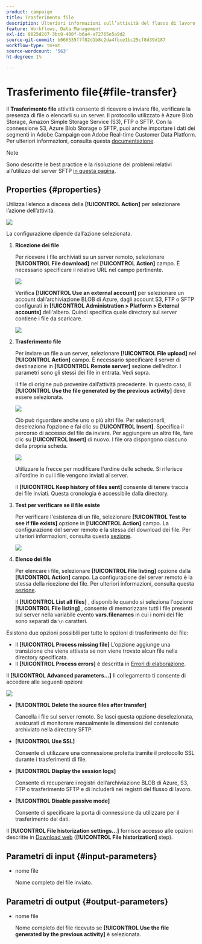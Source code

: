 ```yaml
---
product: campaign
title: Trasferimento file
description: Ulteriori informazioni sull’attività del flusso di lavoro Trasferimento file
feature: Workflows, Data Management
exl-id: 8025d207-3bc0-400f-b6a4-a72765e5a9d2
source-git-commit: b666535f7f82d1b8c2da4fbce1bc25cf8d39d187
workflow-type: tm+mt
source-wordcount: '563'
ht-degree: 1%

---
```


# Trasferimento file{#file-transfer}



Il **Trasferimento file** attività consente di ricevere o inviare file, verificare la presenza di file o elencarli su un server. Il protocollo utilizzato è Azure Blob Storage, Amazon Simple Storage Service (S3), FTP o SFTP.
Con la connessione S3, Azure Blob Storage o SFTP, puoi anche importare i dati dei segmenti in Adobe Campaign con Adobe Real-time Customer Data Platform. Per ulteriori informazioni, consulta questa [documentazione](https://experienceleague.adobe.com/docs/experience-platform/destinations/catalog/email-marketing/adobe-campaign.html).

>[!NOTE]
>
>Sono descritte le best practice e la risoluzione dei problemi relativi all’utilizzo del server SFTP [in questa pagina](../../platform/using/sftp-server-usage.md).

## Properties {#properties}

Utilizza l’elenco a discesa della **[!UICONTROL Action]** per selezionare l’azione dell’attività.

![](assets/file_transfert_action.png)

La configurazione dipende dall’azione selezionata.

1. **Ricezione dei file**

   Per ricevere i file archiviati su un server remoto, selezionare **[!UICONTROL File download]** nel **[!UICONTROL Action]** campo. È necessario specificare il relativo URL nel campo pertinente.

   ![](assets/file_transfert_edit.png)

   Verifica **[!UICONTROL Use an external account]** per selezionare un account dall’archiviazione BLOB di Azure, dagli account S3, FTP o SFTP configurati in **[!UICONTROL Administration > Platform > External accounts]** dell&#39;albero. Quindi specifica quale directory sul server contiene i file da scaricare.

   ![](assets/file_transfert_edit_external.png)

1. **Trasferimento file**

   Per inviare un file a un server, selezionare **[!UICONTROL File upload]** nel **[!UICONTROL Action]** campo. È necessario specificare il server di destinazione in **[!UICONTROL Remote server]** sezione dell’editor. I parametri sono gli stessi dei file in entrata. Vedi sopra.

   Il file di origine può provenire dall’attività precedente. In questo caso, il **[!UICONTROL Use the file generated by the previous activity]** deve essere selezionata.

   ![](assets/file_transfert_edit_send.png)

   Ciò può riguardare anche uno o più altri file. Per selezionarli, deseleziona l’opzione e fai clic su **[!UICONTROL Insert]**. Specifica il percorso di accesso del file da inviare. Per aggiungere un altro file, fare clic su **[!UICONTROL Insert]** di nuovo. I file ora dispongono ciascuno della propria scheda.

   ![](assets/file_transfert_source.png)

   Utilizzare le frecce per modificare l&#39;ordine delle schede. Si riferisce all&#39;ordine in cui i file vengono inviati al server.

   Il **[!UICONTROL Keep history of files sent]** consente di tenere traccia dei file inviati. Questa cronologia è accessibile dalla directory.

1. **Test per verificare se il file esiste**

   Per verificare l&#39;esistenza di un file, selezionare **[!UICONTROL Test to see if file exists]** opzione in **[!UICONTROL Action]** campo. La configurazione del server remoto è la stessa del download dei file. Per ulteriori informazioni, consulta questa [sezione](#properties).

   ![](assets/file_transfert_edit_test.png)

1. **Elenco dei file**

   Per elencare i file, selezionare **[!UICONTROL File listing]** opzione dalla **[!UICONTROL Action]** campo. La configurazione del server remoto è la stessa della ricezione dei file. Per ulteriori informazioni, consulta questa [sezione](#properties).

   Il **[!UICONTROL List all files]** , disponibile quando si seleziona l&#39;opzione **[!UICONTROL File listing]** , consente di memorizzare tutti i file presenti sul server nella variabile evento **vars.filenames** in cui i nomi dei file sono separati da `\n` caratteri.

Esistono due opzioni possibili per tutte le opzioni di trasferimento dei file:

* Il **[!UICONTROL Process missing file]** L&#39;opzione aggiunge una transizione che viene attivata se non viene trovato alcun file nella directory specificata.
* Il **[!UICONTROL Process errors]** è descritta in [Errori di elaborazione](monitoring-workflow-execution.md#processing-errors).

Il **[!UICONTROL Advanced parameters...]** Il collegamento ti consente di accedere alle seguenti opzioni:

![](assets/file_transfert_advanced.png)

* **[!UICONTROL Delete the source files after transfer]**

  Cancella i file sul server remoto. Se lasci questa opzione deselezionata, assicurati di monitorare manualmente le dimensioni del contenuto archiviato nella directory SFTP.

* **[!UICONTROL Use SSL]**

  Consente di utilizzare una connessione protetta tramite il protocollo SSL durante i trasferimenti di file.

* **[!UICONTROL Display the session logs]**

  Consente di recuperare i registri dell’archiviazione BLOB di Azure, S3, FTP o trasferimento SFTP e di includerli nei registri del flusso di lavoro.

* **[!UICONTROL Disable passive mode]**

  Consente di specificare la porta di connessione da utilizzare per il trasferimento dei dati.

Il **[!UICONTROL File historization settings...]** fornisce accesso alle opzioni descritte in [Download web](web-download.md) (**[!UICONTROL File historization]** step).

## Parametri di input {#input-parameters}

* nome file

  Nome completo del file inviato.

## Parametri di output {#output-parameters}

* nome file

  Nome completo del file ricevuto se **[!UICONTROL Use the file generated by the previous activity]** è selezionata.

